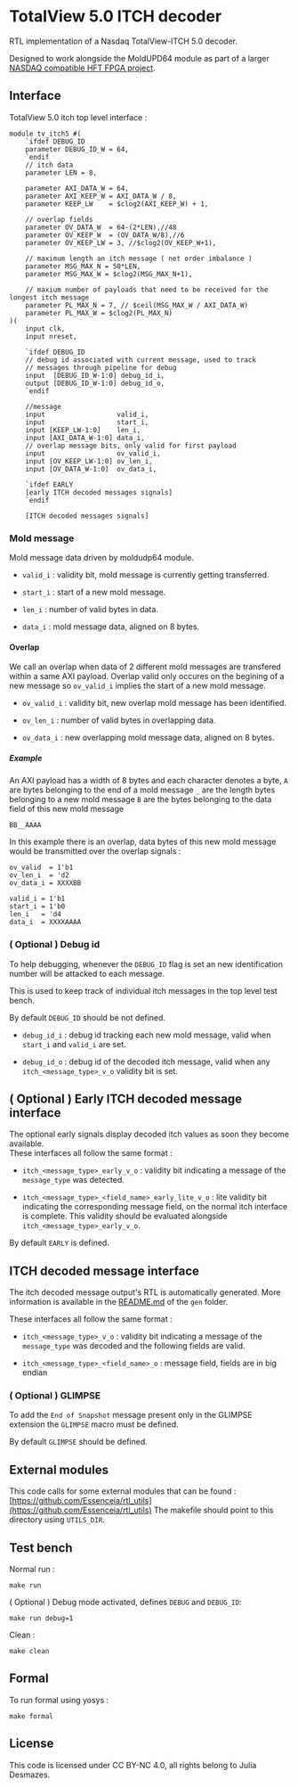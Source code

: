 # TotalView 5.0 ITCH decoder

RTL implementation of a Nasdaq TotalView-ITCH 5.0 decoder.

Designed to work alongside the MoldUPD64 module as part of a larger
[NASDAQ compatible HFT FPGA project](https://github.com/Essenceia/NASDAQ-HFT-FPGA.).

## Interface 

TotalView 5.0 itch top level interface : 

```
module tv_itch5 #(
	`ifdef DEBUG_ID
	parameter DEBUG_ID_W = 64,
	`endif
	// itch data
	parameter LEN = 8,

	parameter AXI_DATA_W = 64,
	parameter AXI_KEEP_W = AXI_DATA_W / 8,
	parameter KEEP_LW    = $clog2(AXI_KEEP_W) + 1,

	// overlap fields
	parameter OV_DATA_W  = 64-(2*LEN),//48
	parameter OV_KEEP_W  = (OV_DATA_W/8),//6
	parameter OV_KEEP_LW = 3, //$clog2(OV_KEEP_W+1),	

	// maximum length an itch message ( net order imbalance )
	parameter MSG_MAX_N = 50*LEN, 
	parameter MSG_MAX_W = $clog2(MSG_MAX_N+1), 

	// maxium number of payloads that need to be received for the longest itch message 
	parameter PL_MAX_N = 7, // $ceil(MSG_MAX_W / AXI_DATA_W)
	parameter PL_MAX_W = $clog2(PL_MAX_N)
)(
	input clk,
	input nreset,

	`ifdef DEBUG_ID
	// debug id associated with current message, used to track
	// messages through pipeline for debug
	input  [DEBUG_ID_W-1:0] debug_id_i,
	output [DEBUG_ID_W-1:0] debug_id_o,
	`endif 

	//message
	input                  valid_i,
	input                  start_i,
	input [KEEP_LW-1:0]    len_i,
	input [AXI_DATA_W-1:0] data_i,
	// overlap message bits, only valid for first payload
	input                  ov_valid_i,
	input [OV_KEEP_LW-1:0] ov_len_i,
	input [OV_DATA_W-1:0]  ov_data_i,

    `ifdef EARLY
    [early ITCH decoded messages signals]
    `endif

    [ITCH decoded messages signals]
```

### Mold message

Mold message data driven by moldudp64 module.

- `valid_i` : validity bit, mold message is currently getting transferred.

- `start_i` : start of a new mold message.

- `len_i`  : number of valid bytes in data.

- `data_i` : mold message data, aligned on 8 bytes.

#### Overlap

We call an overlap when data of 2 different mold messages are transfered within a same AXI
payload. Overlap valid only occures on the begining of a new message so `ov_valid_i` implies 
the start of a new mold message.

- `ov_valid_i` : validity bit, new overlap mold message has been identified.

- `ov_len_i`   : number of valid bytes in overlapping data.

- `ov_data_i`  : new overlapping mold message data, aligned on 8 bytes.

##### Example 

An AXI payload has a width of 8 bytes and each character denotes a byte,
`A` are bytes belonging to the end of a mold message
`_` are the length bytes belonging to a new mold message
`B` are the bytes belonging to the data field of this new mold message

```
BB__AAAA
```

In this example there is an overlap, data bytes of this new mold message would be transmitted over
the overlap signals :

```
ov_valid  = 1'b1
ov_len_i  = 'd2
ov_data_i = XXXXBB

valid_i = 1'b1
start_i = 1'b0
len_i   = 'd4
data_i  = XXXXAAAA
```
### ( Optional ) Debug id

To help debugging, whenever the `DEBUG_ID` flag is set an new identification
number will be attacked to each message.

This is used to keep track of individual itch messages in the top level
test bench.

By default `DEBUG_ID` should be not defined.

- `debug_id_i` : debug id tracking each new mold message, valid when `start_i` and 
    `valid_i` are set.

- `debug_id_o` : debug id of the decoded itch message, valid when any `itch_<message_type>_v_o`
    validity bit is set.

## ( Optional ) Early ITCH decoded message interface

The optional early signals display decoded itch values as soon they become available.  
These interfaces all follow the same format :

- `itch_<message_type>_early_v_o` : validity bit indicating a message of the `message_type` was detected.

- `itch_<message_type>_<field_name>_early_lite_v_o` : lite validity bit indicating the corresponding message field, 
    on the normal itch interface is complete. This validity should be evaluated alongside `itch_<message_type>_early_v_o`.

By default `EARLY` is defined.

## ITCH decoded message interface

The itch decoded message output's RTL is automatically generated.
More information is available in the [README.md](gen/README.md) of the `gen` folder.

These interfaces all follow the same format :

- `itch_<message_type>_v_o` : validity bit indicating a message of the `message_type` was decoded
    and the following fields are valid.

- `itch_<message_type>_<field_name>_o` : message field, fields are in big endian

### ( Optional ) GLIMPSE

To add the `End of Snapshot` message present only in the GLIMPSE extension the
`GLIMPSE` macro must be defined.

By default `GLIMPSE` should be defined.

## External modules

This code calls for some external modules that can be found : [https://github.com/Essenceia/rtl_utils](https://github.com/Essenceia/rtl_utils)
The makefile should point to this directory using `UTILS_DIR`.

## Test bench

Normal run :
```
make run
```

( Optional ) Debug mode activated, defines `DEBUG` and `DEBUG_ID`:
```
make run debug=1
```

Clean : 
```
make clean
```

## Formal

To run formal using yosys :

```
make formal
```

## License

This code is licensed under CC BY-NC 4.0, all rights belong to Julia Desmazes. 
